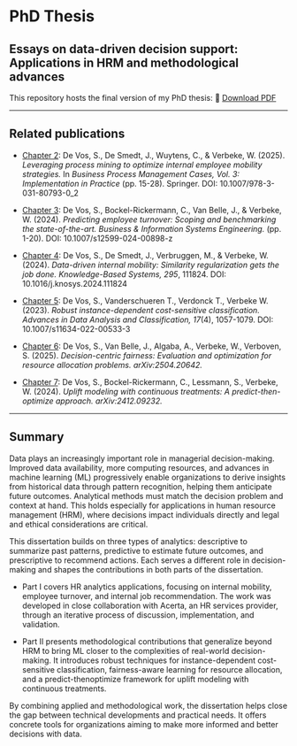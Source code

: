 # PhD Thesis 
## Essays on data-driven decision support: Applications in HRM and methodological advances

This repository hosts the final version of my PhD thesis: 📄 [Download PDF](https://github.com/SimonDeVos/PhD_Dissertation/raw/main/PhD_Simon_De_Vos.pdf)

---

## Related publications

- [Chapter 2](https://link.springer.com/chapter/10.1007/978-3-031-80793-0_2): De Vos, S., De Smedt, J., Wuytens, C., & Verbeke, W. (2025). *Leveraging process mining to optimize internal employee mobility strategies.* In *Business Process Management Cases, Vol. 3: Implementation in Practice* (pp. 15-28). Springer. DOI: 10.1007/978-3-031-80793-0\_2 

- [Chapter 3](https://link.springer.com/article/10.1007/s12599-024-00898-z): De Vos, S., Bockel-Rickermann, C., Van Belle, J., & Verbeke, W. (2024). *Predicting employee turnover: Scoping and benchmarking the state-of-the-art.* *Business & Information Systems Engineering.* (pp. 1-20). DOI: 10.1007/s12599-024-00898-z

- [Chapter 4](https://doi.org/10.1016/j.knosys.2024.111824): De Vos, S., De Smedt, J., Verbruggen, M., & Verbeke, W. (2024). *Data-driven internal mobility: Similarity regularization gets the job done.* *Knowledge-Based Systems, 295*, 111824. DOI: 10.1016/j.knosys.2024.111824 

- [Chapter 5](https://link.springer.com/article/10.1007/s11634-022-00533-3): De Vos, S., Vanderschueren T., Verdonck T., Verbeke W. (2023). *Robust instance-dependent cost-sensitive classification.* *Advances in Data Analysis and Classification, 17*(4), 1057-1079. DOI: 10.1007/s11634-022-00533-3

- [Chapter 6](https://arxiv.org/abs/2504.20642): De Vos, S., Van Belle, J., Algaba, A., Verbeke, W., Verboven, S. (2025). *Decision-centric fairness: Evaluation and optimization for resource allocation problems.* *arXiv:2504.20642.* 

- [Chapter 7](https://arxiv.org/abs/2412.09232): De Vos, S., Bockel-Rickermann, C., Lessmann, S., Verbeke, W. (2024). *Uplift modeling with continuous treatments: A predict-then-optimize approach.* *arXiv:2412.09232.* 

---

## Summary

Data plays an increasingly important role in managerial decision-making. Improved data availability, more computing resources, and advances in machine learning (ML) progressively enable organizations to derive insights from historical data through pattern recognition, helping them anticipate future outcomes. Analytical methods must match the decision problem and context at hand. This holds especially for applications in human resource management (HRM), where decisions impact individuals directly and legal and ethical considerations are critical.

This dissertation builds on three types of analytics: descriptive to summarize past patterns, predictive to estimate future outcomes, and prescriptive to recommend actions. Each serves a different role in decision-making and shapes the contributions in both parts of the dissertation. 

- Part I covers HR analytics applications, focusing on internal mobility, employee turnover, and internal job recommendation. The work was developed in close collaboration with Acerta, an HR services provider, through an iterative process of discussion, implementation, and validation.

- Part II presents methodological contributions that generalize beyond HRM to bring ML closer to the complexities of real-world decision-making. It introduces robust techniques for instance-dependent cost-sensitive classification, fairness-aware learning for resource allocation, and a predict-thenoptimize framework for uplift modeling with continuous treatments.

By combining applied and methodological work, the dissertation helps close the gap between technical developments and practical needs. It offers concrete tools for organizations aiming to make more informed and better decisions with data.



